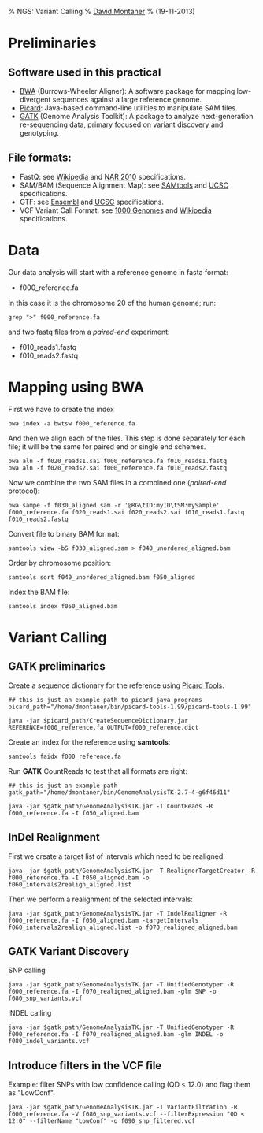 % NGS: Variant Calling
% [David Montaner](http://www.dmontaner.com/)
% (19-11-2013)

<!--
Clean the starting dataset
================================================================================
    rm -r data/*
    cp data0/f* data/
    cd data
-->



Preliminaries
================================================================================

## Software used in this practical


- [BWA][bwa-site] (Burrows-Wheeler Aligner): A software package for mapping low-divergent sequences against a large reference genome.
- [Picard][picard-site]: Java-based command-line utilities to manipulate SAM files.
- [GATK][gatk-site] (Genome Analysis Toolkit): A package to analyze next-generation re-sequencing data, primary focused on variant discovery and genotyping.

<!-- Tool References -->

[fastqc-site]:http://www.bioinformatics.babraham.ac.uk/projects/fastqc
[cutadapt-site]:http://code.google.com/p/cutadapt
[fastx-site]:http://hannonlab.cshl.edu/fastx_toolkit
[bowtie2-site]:http://bowtie-bio.sourceforge.net/bowtie2/index.shtml
[samtools-site]:http://samtools.sourceforge.net
[picard-site]:http://picard.sourceforge.net
[tophat-site]:http://tophat.cbcb.umd.edu
[bedtools-site]:http://code.google.com/p/bedtools/
[gatk-site]:http://www.broadinstitute.org/gatk/
[bwa-site]:http://bio-bwa.sourceforge.net/     "Burrows-Wheeler Aligner"
[dwgsim-site]:http://sourceforge.net/apps/mediawiki/dnaa/index.php?title=Whole_Genome_Simulation
[cufflinks-site]:http://cufflinks.cbcb.umd.edu/


File formats:
-------------

- FastQ: see [Wikipedia][fastq-format-wikipedia] and [NAR 2010][fastq-format-nar] specifications.
- SAM/BAM (Sequence Alignment Map): see [SAMtools][sam-format-samtools] and [UCSC][sam-format-ucsc] specifications.
- GTF: see [Ensembl][gtf-format-ensembl] and [UCSC][gtf-format-ucsc] specifications.
- VCF Variant Call Format: see [1000 Genomes][vcf-format-1000ge] and [Wikipedia][vcf-format-wikipedia] specifications.

<!-- File Format References -->

[fastq-format-wikipedia]:http://en.wikipedia.org/wiki/FASTQ_format
[fastq-format-nar]:http://www.ncbi.nlm.nih.gov/pmc/articles/PMC2847217
[sam-format-samtools]:http://samtools.sourceforge.net/SAM1.pdf
[sam-format-ucsc]:http://genome.ucsc.edu/goldenPath/help/bam.html
[gtf-format-ensembl]:http://www.ensembl.org/info/website/upload/gff.html
[gtf-format-ucsc]:http://genome.ucsc.edu/FAQ/FAQformat.html#format4
[vcf-format-1000ge]:http://www.1000genomes.org/wiki/Analysis/Variant%20Call%20Format/vcf-variant-call-format-version-41
[vcf-format-wikipedia]:http://en.wikipedia.org/wiki/Variant_Call_Format
[all-formats-ucsc]:http://genome.ucsc.edu/FAQ/FAQformat.html



Data 
================================================================================

Our data analysis will start with a reference genome in fasta format: 

- f000_reference.fa


In this case it is the chromosome 20 of the human genome; run:

    grep ">" f000_reference.fa


and two fastq files from a _paired-end_ experiment:

- f010_reads1.fastq
- f010_reads2.fastq



Mapping using BWA
=================================================================================

First we have to create the index

    bwa index -a bwtsw f000_reference.fa


And then we align each of the files.
This step is done separately for each file; 
it will be the same for paired end or single end schemes.

    bwa aln -f f020_reads1.sai f000_reference.fa f010_reads1.fastq
    bwa aln -f f020_reads2.sai f000_reference.fa f010_reads2.fastq


Now we combine the two SAM files in a combined one (_paired-end_ protocol):

    bwa sampe -f f030_aligned.sam -r '@RG\tID:myID\tSM:mySample' f000_reference.fa f020_reads1.sai f020_reads2.sai f010_reads1.fastq f010_reads2.fastq


Convert file to binary BAM format:

    samtools view -bS f030_aligned.sam > f040_unordered_aligned.bam


Order by chromosome position:
	
    samtools sort f040_unordered_aligned.bam f050_aligned

Index the BAM file:

    samtools index f050_aligned.bam

<!--
##AddOrReplaceReadGroups ?? 
-->



Variant Calling
================================================================================

<!--

COMO INTRODUCIR LA VARIABLE RG segun Nacho: REVISAR ESTO

GATK preliminaries

Add RG to BAM file using PICARD TOOLS (http://picard.sourceforge.net/)

Mark duplicates with PICARD

java -jar MarkDuplicates.jar INPUT=sorted_reads.bam OUTPUT=dedup_reads.bam 
You can check if RG is already present

samtools view BAM_FILE -H | head 
Adding RG to BAM file:

java -jar AddOrReplaceReadGroups.jar I=/home/imedina/courses/lisbon_mda13/alignment/bams/bwa/hq-test1_se.bam O=/tmp/hq-test1_se.bam RGLB=Illumina RGPL=Illumina RGPU=run RGSM=s1

-->








GATK preliminaries
------------------

Create a sequence dictionary for the reference using [Picard Tools](#software-used-in-this-practical).

    ## this is just an example path to picard java programs
    picard_path="/home/dmontaner/bin/picard-tools-1.99/picard-tools-1.99"
	
    java -jar $picard_path/CreateSequenceDictionary.jar REFERENCE=f000_reference.fa OUTPUT=f000_reference.dict


Create an index for the reference using __samtools__:

    samtools faidx f000_reference.fa


Run __GATK__ CountReads to test that all formats are right:

    ## this is just an example path
    gatk_path="/home/dmontaner/bin/GenomeAnalysisTK-2.7-4-g6f46d11"
	
    java -jar $gatk_path/GenomeAnalysisTK.jar -T CountReads -R f000_reference.fa -I f050_aligned.bam



<!-- GATK Preprocessing -->

InDel Realignment
-----------------

First we create a target list of intervals which need to be realigned:

    java -jar $gatk_path/GenomeAnalysisTK.jar -T RealignerTargetCreator -R f000_reference.fa -I f050_aligned.bam -o f060_intervals2realign_aligned.list

<!--
Revise:
-I dedup_aligned.bam \ 
-L 20 \ 
-known gold_indels.vcf \ 
-->


Then we perform a realignment of the selected intervals: 

    java -jar $gatk_path/GenomeAnalysisTK.jar -T IndelRealigner -R f000_reference.fa -I f050_aligned.bam -targetIntervals f060_intervals2realign_aligned.list -o f070_realigned_aligned.bam


<!--
Base Recalibration
------------------

parece que el bam esta malformado::: faltara lo de recomprimirlo

  GenomeAnalysisTK.jar -T BaseRecalibrator -R f000_reference.fa -I f070_realigned_aligned.bam -knownSites 0_dbsnp_chr2.vcf -o f080_recalibration.table

  GenomeAnalysisTK.jar -T BaseRecalibrator -R f000_reference.fa -I f070_realigned_aligned.bam -knownSites mi.vcf -o f080_recalibration.table

  GenomeAnalysisTK.jar -T BaseRecalibrator -R f000_reference.fa -I f070_realigned_aligned.bam -knownSites mi.vcf -o f080_recalibration.table

  GenomeAnalysisTK.jar -T BaseRecalibrator -R f000_reference.fa -I f070_realigned_aligned.bam -knownSites /home/dmontaner/documentos/PRESENTACIONES/CursosBioinformatica/2013_09_cambridge/bundle/2.3/b37/dbsnp_137.b37.vcf -o 8_recalibration.table
-->


<!--
-knownSites bundle/hg18/dbsnp_132.hg18.vcf \
-knownSites another/optional/setOfSitesToMask.vcf \
-->



GATK Variant Discovery
----------------------

SNP calling 

    java -jar $gatk_path/GenomeAnalysisTK.jar -T UnifiedGenotyper -R f000_reference.fa -I f070_realigned_aligned.bam -glm SNP -o f080_snp_variants.vcf

<!--
-L bed file option
-->


INDEL calling 

    java -jar $gatk_path/GenomeAnalysisTK.jar -T UnifiedGenotyper -R f000_reference.fa -I f070_realigned_aligned.bam -glm INDEL -o f080_indel_variants.vcf

<!--
GATK Variant Data Analysis
--------------------------
-->



Introduce filters in the VCF file
---------------------------------

Example: filter SNPs with low confidence calling (QD < 12.0) and flag them as "LowConf".

<!--
QD:"Variant Confidence/Quality by Depth">
-->

    java -jar $gatk_path/GenomeAnalysisTK.jar -T VariantFiltration -R f000_reference.fa -V f080_snp_variants.vcf --filterExpression "QD < 12.0" --filterName "LowConf" -o f090_snp_filtered.vcf

